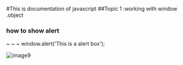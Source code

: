 #This is documentation of javascript
##Topic 1 :working with window .object
### how to show alert
~ ~ ~
window.alert('This is a alert box');


![image9](https://user-images.githubusercontent.com/95132940/143728541-18ef6585-7f58-4fc5-8216-d54c2ffd155d.jpg)

